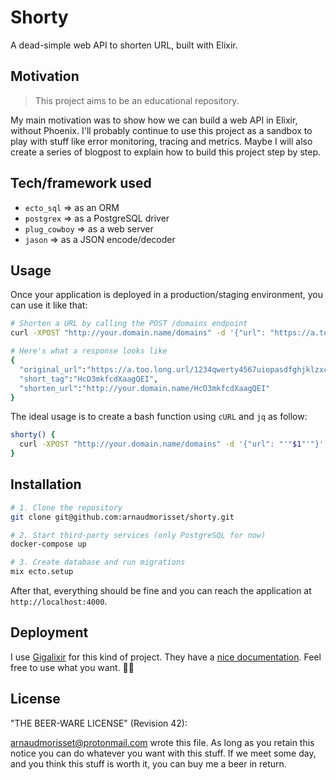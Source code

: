 # Shorty

A dead-simple web API to shorten URL, built with Elixir.

## Motivation

> This project aims to be an educational repository.

My main motivation was to show how we can build a web API in Elixir, without Phoenix.
I'll probably continue to use this project as a sandbox to play with stuff like error monitoring, tracing and metrics.
Maybe I will also create a series of blogpost to explain how to build this project step by step.

## Tech/framework used

- `ecto_sql` => as an ORM
- `postgrex` => as a PostgreSQL driver
- `plug_cowboy` => as a web server
- `jason` => as a JSON encode/decoder

## Usage

Once your application is deployed in a production/staging environment, you can use it like that:

```bash
# Shorten a URL by calling the POST /domains endpoint
curl -XPOST "http://your.domain.name/domains" -d '{"url": "https://a.too.long.url/1234qwerty4567uiopasdfghjklzxcvbnm"}' -H "Content-type: application/json"

# Here's what a response looks like
{
  "original_url":"https://a.too.long.url/1234qwerty4567uiopasdfghjklzxcvbnm",
  "short_tag":"HcO3mkfcdXaagQEI",
  "shorten_url":"http://your.domain.name/HcO3mkfcdXaagQEI"
}
```

The ideal usage is to create a bash function using `cURL` and `jq` as follow:

```bash
shorty() {
  curl -XPOST "http://your.domain.name/domains" -d '{"url": "'"$1"'"}' -H "Content-type: application/json" | jq '.shorten_url'
}
```

## Installation

```bash
# 1. Clone the repository
git clone git@github.com:arnaudmorisset/shorty.git

# 2. Start third-party services (only PostgreSQL for now)
docker-compose up

# 3. Create database and run migrations
mix ecto.setup
```

After that, everything should be fine and you can reach the application at `http://localhost:4000`.

## Deployment

I use [Gigalixir](https://www.gigalixir.com/) for this kind of project.
They have a [nice documentation](https://gigalixir.readthedocs.io/en/latest/).
Feel free to use what you want. 🤷‍♂️

## License

"THE BEER-WARE LICENSE" (Revision 42):

<arnaudmorisset@protonmail.com> wrote this file.  As long as you retain this notice you
can do whatever you want with this stuff. If we meet some day, and you think
this stuff is worth it, you can buy me a beer in return.
